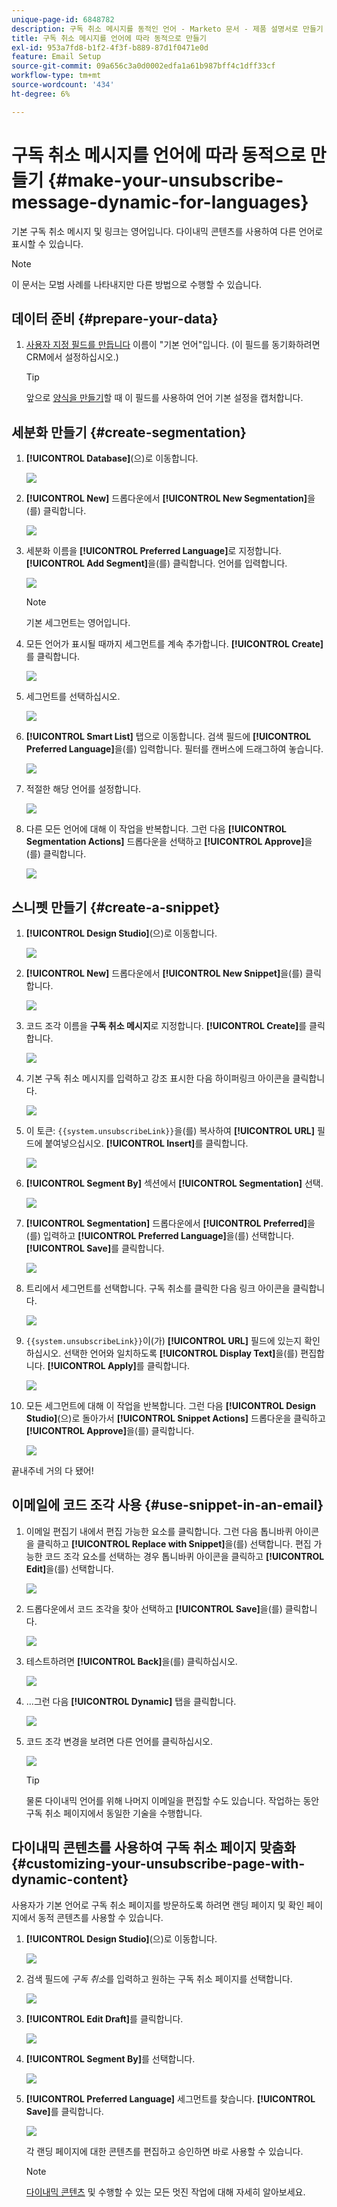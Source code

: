 ```yaml
---
unique-page-id: 6848782
description: 구독 취소 메시지를 동적인 언어 - Marketo 문서 - 제품 설명서로 만들기
title: 구독 취소 메시지를 언어에 따라 동적으로 만들기
exl-id: 953a7fd8-b1f2-4f3f-b889-87d1f0471e0d
feature: Email Setup
source-git-commit: 09a656c3a0d0002edfa1a61b987bff4c1dff33cf
workflow-type: tm+mt
source-wordcount: '434'
ht-degree: 6%

---
```


# 구독 취소 메시지를 언어에 따라 동적으로 만들기 {#make-your-unsubscribe-message-dynamic-for-languages}

기본 구독 취소 메시지 및 링크는 영어입니다. 다이내믹 콘텐츠를 사용하여 다른 언어로 표시할 수 있습니다.

>[!NOTE]
>
>이 문서는 모범 사례를 나타내지만 다른 방법으로 수행할 수 있습니다.

## 데이터 준비 {#prepare-your-data}

1. [사용자 지정 필드를 만듭니다](/help/marketo/product-docs/administration/field-management/create-a-custom-field-in-marketo.md) 이름이 &quot;기본 언어&quot;입니다. (이 필드를 동기화하려면 CRM에서 설정하십시오.)

   >[!TIP]
   >
   >앞으로 [양식을 만들기](/help/marketo/product-docs/demand-generation/forms/creating-a-form/create-a-form.md)할 때 이 필드를 사용하여 언어 기본 설정을 캡처합니다.

## 세분화 만들기 {#create-segmentation}

1. **[!UICONTROL Database]**(으)로 이동합니다.

   ![](assets/make-your-unsubscribe-message-dynamic-for-languages-1.png)

1. **[!UICONTROL New]** 드롭다운에서 **[!UICONTROL New Segmentation]**&#x200B;을(를) 클릭합니다.

   ![](assets/make-your-unsubscribe-message-dynamic-for-languages-2.png)

1. 세분화 이름을 **[!UICONTROL Preferred Language]**&#x200B;로 지정합니다. **[!UICONTROL Add Segment]**&#x200B;을(를) 클릭합니다. 언어를 입력합니다.

   ![](assets/make-your-unsubscribe-message-dynamic-for-languages-3.png)

   >[!NOTE]
   >
   >기본 세그먼트는 영어입니다.

1. 모든 언어가 표시될 때까지 세그먼트를 계속 추가합니다. **[!UICONTROL Create]**&#x200B;를 클릭합니다.

   ![](assets/make-your-unsubscribe-message-dynamic-for-languages-4.png)

1. 세그먼트를 선택하십시오.

   ![](assets/make-your-unsubscribe-message-dynamic-for-languages-5.png)

1. **[!UICONTROL Smart List]** 탭으로 이동합니다. 검색 필드에 **[!UICONTROL Preferred Language]**&#x200B;을(를) 입력합니다. 필터를 캔버스에 드래그하여 놓습니다.

   ![](assets/make-your-unsubscribe-message-dynamic-for-languages-6.png)

1. 적절한 해당 언어를 설정합니다.

   ![](assets/make-your-unsubscribe-message-dynamic-for-languages-7.png)

1. 다른 모든 언어에 대해 이 작업을 반복합니다. 그런 다음 **[!UICONTROL Segmentation Actions]** 드롭다운을 선택하고 **[!UICONTROL Approve]**&#x200B;을(를) 클릭합니다.

   ![](assets/make-your-unsubscribe-message-dynamic-for-languages-8.png)

## 스니펫 만들기 {#create-a-snippet}

1. **[!UICONTROL Design Studio]**(으)로 이동합니다.

   ![](assets/make-your-unsubscribe-message-dynamic-for-languages-9.png)

1. **[!UICONTROL New]** 드롭다운에서 **[!UICONTROL New Snippet]**&#x200B;을(를) 클릭합니다.

   ![](assets/make-your-unsubscribe-message-dynamic-for-languages-10.png)

1. 코드 조각 이름을 **구독 취소 메시지**&#x200B;로 지정합니다. **[!UICONTROL Create]**&#x200B;를 클릭합니다.

   ![](assets/make-your-unsubscribe-message-dynamic-for-languages-11.png)

1. 기본 구독 취소 메시지를 입력하고 강조 표시한 다음 하이퍼링크 아이콘을 클릭합니다.

   ![](assets/make-your-unsubscribe-message-dynamic-for-languages-12.png)

1. 이 토큰: `{{system.unsubscribeLink}}`을(를) 복사하여 **[!UICONTROL URL]** 필드에 붙여넣으십시오. **[!UICONTROL Insert]**&#x200B;를 클릭합니다.

   ![](assets/make-your-unsubscribe-message-dynamic-for-languages-13.png)

1. **[!UICONTROL Segment By]** 섹션에서 **[!UICONTROL Segmentation]** 선택.

   ![](assets/make-your-unsubscribe-message-dynamic-for-languages-14.png)

1. **[!UICONTROL Segmentation]** 드롭다운에서 **[!UICONTROL Preferred]**&#x200B;을(를) 입력하고 **[!UICONTROL Preferred Language]**&#x200B;을(를) 선택합니다. **[!UICONTROL Save]**&#x200B;를 클릭합니다.

   ![](assets/make-your-unsubscribe-message-dynamic-for-languages-15.png)

1. 트리에서 세그먼트를 선택합니다. 구독 취소를 클릭한 다음 링크 아이콘을 클릭합니다.

   ![](assets/make-your-unsubscribe-message-dynamic-for-languages-16.png)

1. `{{system.unsubscribeLink}}`이(가) **[!UICONTROL URL]** 필드에 있는지 확인하십시오. 선택한 언어와 일치하도록 **[!UICONTROL Display Text]**&#x200B;을(를) 편집합니다. **[!UICONTROL Apply]**&#x200B;를 클릭합니다.

   ![](assets/make-your-unsubscribe-message-dynamic-for-languages-17.png)

1. 모든 세그먼트에 대해 이 작업을 반복합니다. 그런 다음 **[!UICONTROL Design Studio]**(으)로 돌아가서 **[!UICONTROL Snippet Actions]** 드롭다운을 클릭하고 **[!UICONTROL Approve]**&#x200B;을(를) 클릭합니다.

   ![](assets/make-your-unsubscribe-message-dynamic-for-languages-18.png)

끝내주네 거의 다 됐어!

## 이메일에 코드 조각 사용 {#use-snippet-in-an-email}

1. 이메일 편집기 내에서 편집 가능한 요소를 클릭합니다. 그런 다음 톱니바퀴 아이콘을 클릭하고 **[!UICONTROL Replace with Snippet]**&#x200B;을(를) 선택합니다. 편집 가능한 코드 조각 요소를 선택하는 경우 톱니바퀴 아이콘을 클릭하고 **[!UICONTROL Edit]**&#x200B;을(를) 선택합니다.

   ![](assets/make-your-unsubscribe-message-dynamic-for-languages-19.png)

1. 드롭다운에서 코드 조각을 찾아 선택하고 **[!UICONTROL Save]**&#x200B;을(를) 클릭합니다.

   ![](assets/make-your-unsubscribe-message-dynamic-for-languages-20.png)

1. 테스트하려면 **[!UICONTROL Back]**&#x200B;을(를) 클릭하십시오.

   ![](assets/make-your-unsubscribe-message-dynamic-for-languages-21.png)

1. ...그런 다음 **[!UICONTROL Dynamic]** 탭을 클릭합니다.

   ![](assets/make-your-unsubscribe-message-dynamic-for-languages-22.png)

1. 코드 조각 변경을 보려면 다른 언어를 클릭하십시오.

   ![](assets/make-your-unsubscribe-message-dynamic-for-languages-23.png)

   >[!TIP]
   >
   >물론 다이내믹 언어를 위해 나머지 이메일을 편집할 수도 있습니다. 작업하는 동안 구독 취소 페이지에서 동일한 기술을 수행합니다.

## 다이내믹 콘텐츠를 사용하여 구독 취소 페이지 맞춤화 {#customizing-your-unsubscribe-page-with-dynamic-content}

사용자가 기본 언어로 구독 취소 페이지를 방문하도록 하려면 랜딩 페이지 및 확인 페이지에서 동적 콘텐츠를 사용할 수 있습니다.

1. **[!UICONTROL Design Studio]**(으)로 이동합니다.

   ![](assets/make-your-unsubscribe-message-dynamic-for-languages-24.png)

1. 검색 필드에 _구독 취소_&#x200B;를 입력하고 원하는 구독 취소 페이지를 선택합니다.

   ![](assets/make-your-unsubscribe-message-dynamic-for-languages-25.png)

1. **[!UICONTROL Edit Draft]**&#x200B;를 클릭합니다.

   ![](assets/make-your-unsubscribe-message-dynamic-for-languages-26.png)

1. **[!UICONTROL Segment By]**&#x200B;를 선택합니다.

   ![](assets/make-your-unsubscribe-message-dynamic-for-languages-27.png)

1. **[!UICONTROL Preferred Language]** 세그먼트를 찾습니다. **[!UICONTROL Save]**&#x200B;를 클릭합니다.

   ![](assets/make-your-unsubscribe-message-dynamic-for-languages-28.png)

   각 랜딩 페이지에 대한 콘텐츠를 편집하고 승인하면 바로 사용할 수 있습니다.

   >[!NOTE]
   >
   >[다이내믹 콘텐츠](/help/marketo/product-docs/personalization/segmentation-and-snippets/segmentation/understanding-dynamic-content.md) 및 수행할 수 있는 모든 멋진 작업에 대해 자세히 알아보세요.
